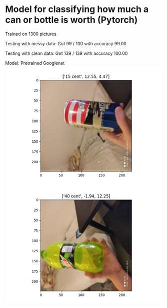 # Model for classifying how much a can or bottle is worth (Pytorch)
Trained on 1300 pictures

Testing with messy data:    Got 99 / 100 with accuracy 99.00

Testing with clean data:    Got 139 / 139 with accuracy 100.00

Model: Pretrained Googlenet
![alt text](https://github.com/LaihoE/PanttiCV/blob/main/15_cent_example.png?raw=true)
![alt text](https://github.com/LaihoE/PanttiCV/blob/main/40_cent_example.png?raw=true)